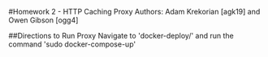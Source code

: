 #Homework 2 - HTTP Caching Proxy
Authors: Adam Krekorian [agk19] and Owen Gibson [ogg4]

##Directions to Run Proxy
Navigate to 'docker-deploy/' and run the command 'sudo docker-compose-up'
